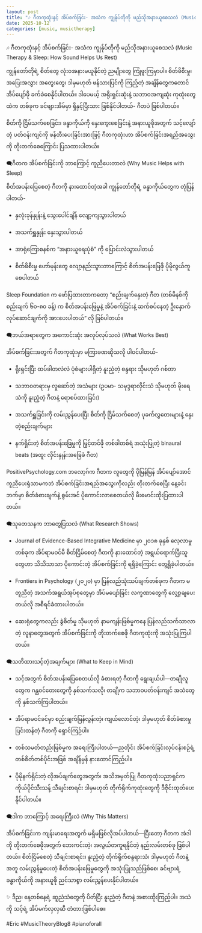 ```yaml
---
layout: post
title: "🎶 ဂီတကုထုံးနှင့် အိပ်စက်ခြင်း- အသံက ကျွန်ုပ်တိုကို မည်သိုအနားယူစေသလဲ (Music Therapy & Sleep: How Sound Helps Us Rest) 🎶"
date: 2025-10-12
categories: [music, musictherapy]
---
```


🎶 ဂီတကုထုံးနှင့် အိပ်စက်ခြင်း- အသံက ကျွန်ုပ်တိုကို မည်သိုအနားယူစေသလဲ (Music Therapy & Sleep: How Sound Helps Us Rest)

ကျွန်တော်တိုရဲ့ စိတ်တွေ လုံးဝအနားမယူနိုင်တဲ့ ညမျိုးတွေ ကြုံဖူးကြမှာပါ။ စိတ်ဖိစီးမှု၊ အပြေးအလွှား အတွေးတွေ၊ ဒါမှမဟုတ် ဖန်သားပြင်ကို ကြည့်တဲ့ အချိန်တွေကတောင် အိပ်ပျော်ဖို ခက်ခဲစေနိုင်ပါတယ်။ ဒါပေမယ့် အရိုးရှင်းဆုံးနဲ့ သဘာဝအကျဆုံး ကုထုံးတွေထဲက တစ်ခုက ခင်ဗျားအိမ်မှာ ရှိနှင့်ပြီးသား ဖြစ်နိုင်ပါတယ်- ဂီတပဲ ဖြစ်ပါတယ်။

စိတ်ကို ငြိမ်သက်စေခြင်း၊ ခန္ဓာကိုယ်ကို နှေးကွေးစေခြင်းနဲ့ အနားယူဖိုအတွက် သင့်လျော်တဲ့ ပတ်ဝန်းကျင်ကို ဖန်တီးပေးခြင်းအားဖြင့် ဂီတကုထုံးဟာ အိပ်စက်ခြင်းအရည်အသွေးကို တိုးတက်စေကြောင်း ပြသထားပါတယ်။

🗨️ဂီတက အိပ်စက်ခြင်းကို ဘာကြောင့် ကူညီပေးတာလဲ (Why Music Helps with Sleep)

စိတ်အပန်းပြေစေတဲ့ ဂီတကို နားထောင်တဲ့အခါ ကျွန်တော်တိုရဲ့ ခန္ဓာကိုယ်တွေက တုံပြန်ပါတယ်-

 * နှလုံးခုန်နှုန်းနဲ့ သွေးပေါင်ချိန် လျော့ကျသွားပါတယ်

 * အသက်ရှူနှုန်း နှေးသွားပါတယ်

 * အာရုံကြောစနစ်က “အနားယူရေးပုံစံ” ကို ပြောင်းလဲသွားပါတယ်

 * စိတ်ဖိစီးမှု ဟော်မုန်းတွေ လျော့နည်းသွားတာကြောင့် စိတ်အပန်းဖြေဖို ပိုမိုလွယ်ကူစေပါတယ်

Sleep Foundation က ဖော်ပြထားတာကတော့ “စည်းချက်နှေးတဲ့ ဂီတ (တစ်မိနစ်ကို စည်းချက် ၆၀-၈၀ ခန့်) က စိတ်အပန်းဖြေမှုနဲ့ အိပ်စက်ခြင်းနဲ့ ဆက်စပ်နေတဲ့ ဦးနှောက်လုပ်ဆောင်ချက်ကို အားပေးပါတယ်” လို ဖြစ်ပါတယ်။

🗨️ဘယ်အရာတွေက အကောင်းဆုံး အလုပ်လုပ်သလဲ (What Works Best)

အိပ်စက်ခြင်းအတွက် ဂီတကုထုံးမှာ မကြာခဏဆိုသလို ပါဝင်ပါတယ်-

 * ရိုးရှင်းပြီး ထပ်ခါတလဲလဲ ပုံစံများပါရှိတဲ့ နူးညံ့တဲ့ စန္ဒရား သိုမဟုတ် ဂစ်တာ

 * သဘာဝတရားမှ လှုဆော်တဲ့ အသံများ (ဥပမာ- သမုဒ္ဒရာလှိင်းသံ သိုမဟုတ် မိုးရေသံကို နူးညံ့တဲ့ ဂီတနဲ့ ရောစပ်ထားခြင်း)

 * အသက်ရှူခြင်းကို လမ်းညွှန်ပေးပြီး စိတ်ကို ငြိမ်သက်စေတဲ့ ပုခက်လွှတေးများနဲ့ နှေးတဲ့စည်းချက်များ

 * နက်ရှိင်းတဲ့ စိတ်အပန်းဖြေမှုကို မြှင့်တင်ဖို တစ်ခါတစ်ရံ အသုံးပြုတဲ့ binaural beats (အထူး လှိင်းနှုန်းအခြေခံ ဂီတ)

PositivePsychology.com ဘလော့ဂ်က ဂီတက လူတွေကို ပိုမြန်မြန် အိပ်ပျော်အောင် ကူညီပေးရုံသာမကဘဲ အိပ်စက်ခြင်းအရည်အသွေးကိုလည်း တိုးတက်စေပြီး နေ့ခင်းဘက်မှာ စိတ်ခံစားချက်နဲ့ စွမ်းအင် ပိုကောင်းလာစေတယ်လို မီးမောင်းထိုးပြထားပါတယ်။

🗨️သုတေသနက ဘာတွေပြသလဲ (What Research Shows)

 * Journal of Evidence-Based Integrative Medicine မှာ ၂၀၁၈ ခုနှစ် လေ့လာမှုတစ်ခုက အိပ်ရာမဝင်မီ စိတ်ငြိမ်စေတဲ့ ဂီတကို နားထောင်တဲ့ အရွယ်ရောက်ပြီးသူတွေဟာ သိသိသာသာ ပိုကောင်းတဲ့ အိပ်စက်ခြင်းကို ရရှိခဲ့ကြောင်း တွေ့ရှိခဲ့ပါတယ်။

 * Frontiers in Psychology (၂၀၂၀) မှာ ပြန်လည်သုံးသပ်ချက်တစ်ခုက ဂီတက မတူညီတဲ့ အသက်အရွယ်အုပ်စုတွေမှာ အိပ်မပျော်ခြင်း လက္ခဏာတွေကို လျှော့ချပေးတယ်လို အစီရင်ခံထားပါတယ်။

 * ဆေးရုံတွေကလည်း ခွဲစိတ်မှု သိုမဟုတ် နာမကျန်းဖြစ်မှုကနေ ပြန်လည်သက်သာလာတဲ့ လူနာတွေအတွက် အိပ်စက်ခြင်းကို တိုးတက်စေဖို ဂီတကုထုံးကို အသုံးပြုကြပါတယ်။

🗨️သတိထားသင့်တဲ့အချက်များ (What to Keep in Mind)

 * သင့်အတွက် စိတ်အပန်းပြေစေတယ်လို ခံစားရတဲ့ ဂီတကို ရွေးချယ်ပါ—တချိုလူတွေက ဂန္ထဝင်တေးတွေကို နှစ်သက်သလို၊ တချိုက သဘာဝပတ်ဝန်းကျင် အသံတွေကို နှစ်သက်ကြပါတယ်။

 * အိပ်ရာမဝင်ခင်မှာ စည်းချက်မြန်လွန်းတဲ့၊ ကျယ်လောင်တဲ့၊ ဒါမှမဟုတ် စိတ်ခံစားမှု ပြင်းထန်တဲ့ ဂီတကို ရှောင်ကြဉ်ပါ။

 * တစ်သမတ်တည်းဖြစ်မှုက အရေးကြီးပါတယ်—ညတိုင်း အိပ်စက်ခြင်းလုပ်ငန်းစဉ်ရဲ့ တစ်စိတ်တစ်ပိုင်းအဖြစ် အချိန်မှန် နားထောင်ကြည့်ပါ။

 * ပိုမိုနက်ရှိင်းတဲ့ လိုအပ်ချက်တွေအတွက်၊ အသိအမှတ်ပြု ဂီတကုထုံးပညာရှင်က ကိုယ်ပိုင်သီးသန့် သီချင်းစာရင်း ဒါမှမဟုတ် တိုက်ရိုက်ကုထုံးတွေကို ဒီဇိုင်းထုတ်ပေးနိုင်ပါတယ်။

🗨️ဒါက ဘာကြောင့် အရေးကြီးလဲ (Why This Matters)

အိပ်စက်ခြင်းက ကျန်းမာရေးအတွက် မရှိမဖြစ်လိုအပ်ပါတယ်—ပြီးတော့ ဂီတက အဲဒါကို တိုးတက်စေဖိုအတွက် ဘေးကင်းတဲ့၊ အလွယ်တကူရနိုင်တဲ့ နည်းလမ်းတစ်ခု ဖြစ်ပါတယ်။ စိတ်ငြိမ်စေတဲ့ သီချင်းစာရင်း၊ နူးညံ့တဲ့ တိုက်ရိုက်စန္ဒရားသံ၊ ဒါမှမဟုတ် ဂီတနဲ့အတူ လမ်းညွှန်မှုပေးတဲ့ စိတ်အပန်းဖြေမှုတွေကို အသုံးပြုသည်ဖြစ်စေ၊ ခင်ဗျားရဲ့ ခန္ဓာကိုယ်ကို အနားယူဖို ညင်သာစွာ လမ်းညွှန်ပေးနိုင်ပါတယ်။

✨ ဒီည၊ နေ့တစ်နေ့ရဲ့ ဆူညံသံတွေကို ပိတ်ပြီး နူးညံ့တဲ့ ဂီတနဲ့ အစားထိုးကြည့်ပါ။ အသံကို သင့်ရဲ့ အိပ်မက်လှလှဆီ တံတားဖြစ်ပါစေ။

#Eric #MusicTheoryBlog8 #pianoforall

